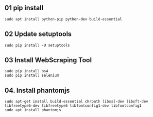 ## 01 pip install
```
sudo apt install python-pip python-dev build-essential 
```

## 02 Update setuptools
```
sudo pip install -U setuptools
```

## 03 Install WebScraping Tool
```
sudo pip install bs4
sudo pip install selenium
```

## 04. Install phantomjs
```
sudo apt-get install build-essential chrpath libssl-dev libxft-dev libfreetype6-dev libfreetype6 libfontconfig1-dev libfontconfig1
sudo apt install phantomjs
```
